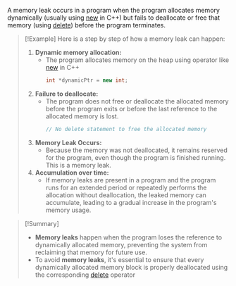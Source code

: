 A memory leak occurs in a program when the program allocates memory dynamically (usually using [new](NewOperator) in C++) but fails to deallocate or free that memory (using [delete](DeleteOperator)) before the program terminates. 

>[!Example]
> Here is a step by step of how a memory leak can happen:
> 1. **Dynamic memory allocation:**
>    - The program allocates memory on the heap using operator like [new](NewOperator) in C++
> 	   ```cpp
> 	   int *dynamicPtr = new int;
>      ```
> 2. **Failure to deallocate:**
>    - The program does not free or deallocate the allocated memory before the program exits or before the last reference to the allocated memory is lost.
>      ```cpp
>      // No delete statement to free the allocated memory
>      ```
> 3. **Memory Leak Occurs:**
>    - Because the memory was not deallocated, it remains reserved for the program, even though the program is finished running. This is a memory leak.
> 4. **Accumulation over time:**
>    - If memory leaks are present in a program and the program runs for an extended period or repeatedly performs the allocation without deallocation, the leaked memory can accumulate, leading to a gradual increase in the program's memory usage.

> [!Summary]
> - **Memory leaks** happen when the program loses the reference to dynamically allocated memory, preventing the system from reclaiming that memory for future use.
> - To avoid **memory leaks**, it's essential to ensure that every dynamically allocated memory block is properly deallocated using the corresponding [delete](DeleteOperator) operator
